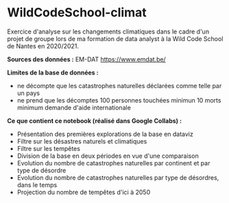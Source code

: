 # WildCodeSchool-climat

Exercice d'analyse sur les changements climatiques dans le cadre d'un projet de groupe lors de ma formation de data analyst à la Wild Code School de Nantes en 2020/2021.

**Sources des données :**
EM-DAT
https://www.emdat.be/

**Limites de la base de données :**
- ne décompte que les catastrophes naturelles déclarées comme telle par un pays 
- ne prend que les décomptes 100 personnes touchées minimun 10 morts minimum demande d'aide internationale 

**Ce que contient ce notebook (réalisé dans Google Collabs) :**
- Présentation des premières explorations de la base en dataviz
- Filtre sur les désastres naturels et climatiques
- Filtre sur les tempêtes
- Division de la base en deux périodes en vue d'une comparaison 
- Evolution du nombre de catastrophes naturelles par continent et par type de désordre
- Evolution du nombre de catastrophes naturelles par type de désordres, dans le temps
- Projection du nombre de tempêtes d'ici à 2050
